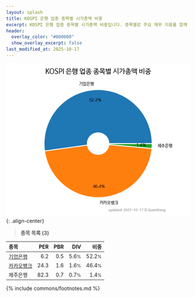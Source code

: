 ```yaml
---
layout: splash
title: KOSPI 은행 업종 종목별 시가총액 비중
excerpt: KOSPI 은행 업종 종목별 시가총액 비중입니다. 종목별로 주요 재무 지표를 함께 표시합니다.
header:
  overlay_color: "#800000"
  show_overlay_excerpt: false
last_modified_at: 2025-10-17
---
```



![KOSPI 은행 업종 종목별 시가총액 비중](/stats/sector/images/kospi_업종_은행_종목.png){: .align-center}


> **종목 목록 (3)**<a id="list"></a>

| **종목** | **PER** | **PBR** | **DIV** | **비중** |
| :------- | ------: | ------: | ------: | -------: |
| [기업은행](/024110/) | 6.2 | 0.5 | 5.6<small>%</small> | 52.2<small>%</small> |
| [카카오뱅크](/323410/) | 24.3 | 1.6 | 1.6<small>%</small> | 46.4<small>%</small> |
| 제주은행 | 82.3 | 0.7 | 0.7<small>%</small> | 1.4<small>%</small> |

{% include commons/footnotes.md %}
